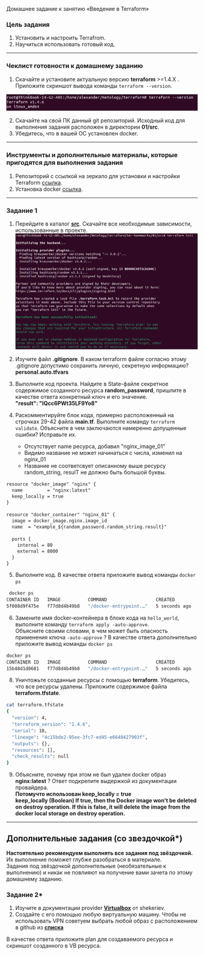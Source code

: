  Домашнее задание к занятию «Введение в Terraform»

### Цель задания

1. Установить и настроить Terrafrom.
2. Научиться использовать готовый код.

------

### Чеклист готовности к домашнему заданию

1. Скачайте и установите актуальную версию **terraform** >=1.4.X . Приложите скриншот вывода команды ```terraform --version```.  

![ter-ver](https://github.com/Alexander-Sharygin/devops-netology/blob/main/HomeWork/img/terr-01.png)

2. Скачайте на свой ПК данный git репозиторий. Исходный код для выполнения задания расположен в директории **01/src**.
3. Убедитесь, что в вашей ОС установлен docker.

------

### Инструменты и дополнительные материалы, которые пригодятся для выполнения задания

1. Репозиторий с ссылкой на зеркало для установки и настройки Terraform  [ссылка](https://github.com/netology-code/devops-materials).
2. Установка docker [ссылка](https://docs.docker.com/engine/install/ubuntu/). 
------

### Задание 1

1. Перейдите в каталог [**src**](https://github.com/netology-code/ter-homeworks/tree/main/01/src). Скачайте все необходимые зависимости, использованные в проекте.  
![terr-init](https://github.com/Alexander-Sharygin/devops-netology/blob/main/HomeWork/img/terr-02.png)  

2. Изучите файл **.gitignore**. В каком terraform файле согласно этому .gitignore допустимо сохранить личную, секретную информацию?  
**personal.auto.tfvars**
3. Выполните код проекта. Найдите  в State-файле секретное содержимое созданного ресурса **random_password**, пришлите в качестве ответа конкретный ключ и его значение.  
**"result": "IQcc6PWt35LF9Yo8"**
5. Раскомментируйте блок кода, примерно расположенный на строчках 29-42 файла **main.tf**.
Выполните команду ```terraform validate```. Объясните в чем заключаются намеренно допущенные ошибки? Исправьте их.
    - Отсутствует name ресурса, добавил "nginx_image_01"
    - Видимо название не может начинаться с числа, изменил на nginx_01
    - Название не соответсвует описанному выше ресурсу random_string, resulT не должно быть большой буквы.
```code
resource "docker_image" "nginx" {
  name         = "nginx:latest"
  keep_locally = true
}

resource "docker_container" "nginx_01" {
  image = docker_image.nginx.image_id
  name  = "example_${random_password.random_string.result}"

  ports {
    internal = 80
    external = 8000
  }
}
```  
5. Выполните код. В качестве ответа приложите вывод команды ```docker ps```  
```bash
 docker ps
CONTAINER ID   IMAGE          COMMAND                  CREATED         STATUS         PORTS                  NAMES
5f008d9f475e   f77d8d4b49b8   "/docker-entrypoint.…"   5 seconds ago   Up 4 seconds   0.0.0.0:8000->80/tcp   example_IQcc6PWt35LF9Yo8
```
6. Замените имя docker-контейнера в блоке кода на ```hello_world```, выполните команду ```terraform apply -auto-approve```.  
Объясните своими словами, в чем может быть опасность применения ключа  ```-auto-approve``` ? В качестве ответа дополнительно приложите вывод команды ```docker ps```
```bash 
docker ps
CONTAINER ID   IMAGE          COMMAND                  CREATED         STATUS         PORTS                  NAMES
15b48d1d0681   f77d8d4b49b8   "/docker-entrypoint.…"   5 seconds ago   Up 4 seconds   0.0.0.0:8000->80/tcp   Hello_World
```
8. Уничтожьте созданные ресурсы с помощью **terraform**. Убедитесь, что все ресурсы удалены. Приложите содержимое файла **terraform.tfstate**.  
```bash
cat terraform.tfstate
{
  "version": 4,
  "terraform_version": "1.4.6",
  "serial": 18,
  "lineage": "4c15bde2-95ee-3fc7-ed45-e6640427903f",
  "outputs": {},
  "resources": [],
  "check_results": null
}
```
9. Объясните, почему при этом не был удален docker образ **nginx:latest** ? Ответ подкрепите выдержкой из документации провайдера.  
**Потомучто использован keep_locally = true**  
**keep_locally (Boolean) If true, then the Docker image won't be deleted on destroy operation. If this is false, it will delete the image from the docker local storage on destroy operation.**


------

## Дополнительные задания (со звездочкой*)

**Настоятельно рекомендуем выполнять все задания под звёздочкой.**   Их выполнение поможет глубже разобраться в материале.   
Задания под звёздочкой дополнительные (необязательные к выполнению) и никак не повлияют на получение вами зачета по этому домашнему заданию. 

### Задание 2*

1. Изучите в документации provider [**Virtualbox**](https://docs.comcloud.xyz/providers/shekeriev/virtualbox/latest/docs) от 
shekeriev.
2. Создайте с его помощью любую виртуальную машину. Чтобы не использовать VPN советуем выбрать любой образ с расположением в github из [**списка**](https://www.vagrantbox.es/)

В качестве ответа приложите plan для создаваемого ресурса и скриншот созданного в VB ресурса. 

